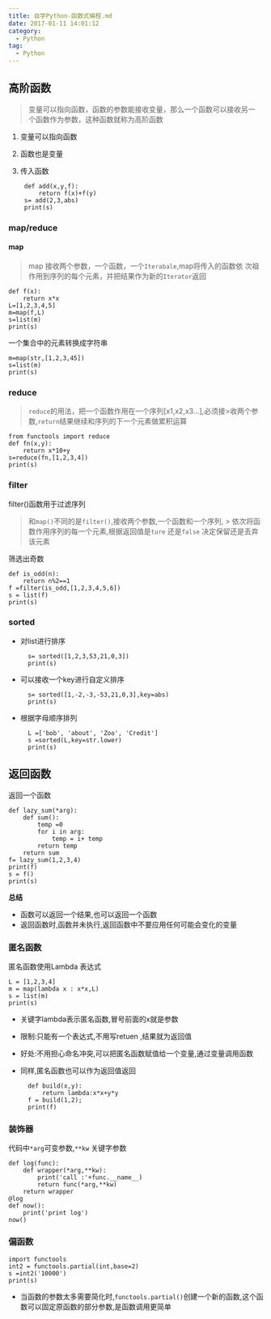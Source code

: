 ```yaml
---
title: 自学Python-函数式编程.md
date: 2017-01-11 14:01:12
category:
  - Python
tag:
  - Python
---
```


## 高阶函数 ##
> 变量可以指向函数，函数的参数能接收变量，那么一个函数可以接收另一
> 个函数作为参数，这种函数就称为高阶函数


1. 变量可以指向函数
2. 函数也是变量
3. 传入函数

		def add(x,y,f):
		    return f(x)+f(y)
		s= add(2,3,abs)
		print(s)

### map/reduce ###

#### map ####
> map 接收两个参数，一个函数，一个`Iterabale`,map将传入的函数依
> 次祖作用到序列的每个元素，并把结果作为新的`Iterator`返回

	def f(x):
	    return x*x
	L=[1,2,3,4,5]
	m=map(f,L)
	s=list(m)
	print(s)

一个集合中的元素转换成字符串

	m=map(str,[1,2,3,45])
	s=list(m)
	print(s)

### reduce ###
>` reduce `的用法，把一个函数作用在一个序列[x1,x2,x3...],必须接>收两个参数,`return`结果继续和序列的下一个元素做累积运算

	from functools import reduce
	def fn(x,y):
	    return x*10+y
	s=reduce(fn,[1,2,3,4])
	print(s)

### filter ###

filter()函数用于过滤序列
> 和`map()`不同的是`filter()`,接收两个参数,一个函数和一个序列, > 依次将函数作用序列的每一个元素,根据返回值是`ture` 还是`false` 决定保留还是丢弃该元素

筛选出奇数

	def is_odd(n):
	    return n%2==1
	f =filter(is_odd,[1,2,3,4,5,6])
	s = list(f)
	print(s)

### sorted ###

- 对list进行排序

		s= sorted([1,2,3,53,21,0,3])
		print(s)
- 可以接收一个key进行自定义排序

		s= sorted([1,-2,-3,-53,21,0,3],key=abs)
		print(s)
- 根据字母顺序排列

		L =['bob', 'about', 'Zoo', 'Credit']
		s =sorted(L,key=str.lower)
		print(s)

## 返回函数 ##
返回一个函数

	def lazy_sum(*arg):
	    def sum():
	        temp =0
	        for i in arg:
	            temp = i+ temp
	        return temp
	    return sum
	f= lazy_sum(1,2,3,4)
	print(f)
	s = f()
	print(s)

**总结**
- 函数可以返回一个结果,也可以返回一个函数
- 返回函数时,函数并未执行,返回函数中不要应用任何可能会变化的变量

### 匿名函数 ###

匿名函数使用Lambda 表达式

	L = [1,2,3,4]
	m = map(lambda x : x*x,L)
	s = list(m)
	print(s)

- 关键字lambda表示匿名函数,冒号前面的x就是参数
- 限制:只能有一个表达式,不用写retuen ,结果就为返回值
- 好处:不用担心命名冲突,可以把匿名函数赋值给一个变量,通过变量调用函数
- 同样,匿名函数也可以作为返回值返回

		def build(x,y):
		    return lambda:x*x+y*y
		f = build(1,2);
		print(f)

### 装饰器 ###

代码中` *arg `可变参数,` **kw ` 关键字参数

	def log(func):
	    def wrapper(*arg,**kw):
	        print('call :'+func.__name__)
	        return func(*arg,**kw)
	    return wrapper
	@log
	def now():
	    print('print log')
	now()

### 偏函数 ###

	import functools
	int2 = functools.partial(int,base=2)
	s =int2('10000')
	print(s)

- 当函数的参数太多需要简化时,`functools.partial()`创建一个新的函数,这个函数可以固定原函数的部分参数,是函数调用更简单
